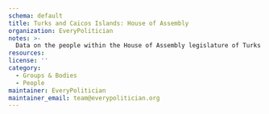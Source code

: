 ```yaml
---
schema: default
title: Turks and Caicos Islands: House of Assembly
organization: EveryPolitician
notes: >-
  Data on the people within the House of Assembly legislature of Turks and Caicos Islands.
resources:
license: ''
category:
  - Groups & Bodies
  - People
maintainer: EveryPolitician
maintainer_email: team@everypolitician.org
---
```

